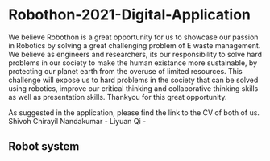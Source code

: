 # Robothon-2021-Digital-Application
We believe Robothon is a great opportunity for us to showcase our passion in Robotics by solving a great challenging problem of E waste management. We believe as engineers and researchers, its our responsibility to solve hard problems in our society to make the human existance more sustainable, by protecting our planet earth from the overuse of limited resources. This challenge will expose us to hard problems in the society that can be solved using robotics,  improve our critical thinking and collaborative thinking skills as well as presentation skills. Thankyou for this great opportunity.


As suggested in the application, please find the link to the CV of both of us. 
Shivoh Chirayil Nandakumar - 
Liyuan Qi - 


## Robot system

